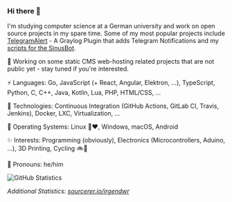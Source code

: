 ### Hi there 👋

I'm studying computer science at a German university and work on open source projects in my spare time. Some of my most popular projects include [TelegramAlert](https://github.com/irgendwr/TelegramAlert) - A Graylog Plugin that adds Telegram Notifications and my [scripts for the SinusBot](https://github.com/irgendwr/sinusbot-scripts).

🔭 Working on some static CMS web-hosting related projects that are not public yet - stay tuned if you're interested.

⚡ Languages: Go, JavaScript (+ React, Angular, Elektron, …), TypeScript, Python, C, C++, Java, Kotlin, Lua, PHP, HTML/CSS, …

🚀 Technologies: Continuous Integration (GitHub Actions, GitLab CI, Travis, Jenkins), Docker, LXC, Virtualization, …

💾 Operating Systems: Linux 🐧❤️, Windows, macOS, Android

✨ Interests: Programming (obviously), Electronics (Microcontrollers, Aduino, …), 3D Printing, Cycling 🚲🌳

💬 Pronouns: he/him

![GitHub Statistics](https://github-readme-stats.vercel.app/api?username=irgendwr&count_private=true&show_icons=true)

*Additional Statistics: [sourcerer.io/irgendwr](https://sourcerer.io/irgendwr)*
